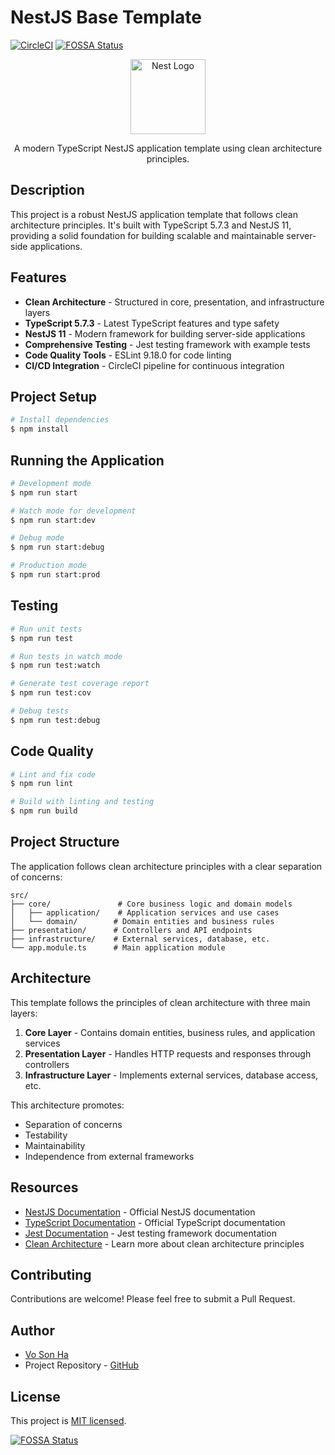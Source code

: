 # NestJS Base Template

[![CircleCI](https://dl.circleci.com/status-badge/img/circleci/XezpwfPi1US9RhS159vdjh/Xkysgexu81sGiFtzJyFTrK/tree/main.svg?style=svg)](https://dl.circleci.com/status-badge/redirect/circleci/XezpwfPi1US9RhS159vdjh/Xkysgexu81sGiFtzJyFTrK/tree/main)
[![FOSSA Status](https://app.fossa.com/api/projects/git%2Bgithub.com%2Fvosonha89%2Fnestjs-base-template.svg?type=shield)](https://app.fossa.com/projects/git%2Bgithub.com%2Fvosonha89%2Fnestjs-base-template?ref=badge_shield)

<p align="center">
  <a href="http://nestjs.com/" target="blank"><img src="https://nestjs.com/img/logo-small.svg" width="120" alt="Nest Logo" /></a>
</p>

<p align="center">A modern TypeScript NestJS application template using clean architecture principles.</p>

## Description

This project is a robust NestJS application template that follows clean architecture principles. It's built with TypeScript 5.7.3 and NestJS 11, providing a solid foundation for building scalable and maintainable server-side applications.

## Features

- **Clean Architecture** - Structured in core, presentation, and infrastructure layers
- **TypeScript 5.7.3** - Latest TypeScript features and type safety
- **NestJS 11** - Modern framework for building server-side applications
- **Comprehensive Testing** - Jest testing framework with example tests
- **Code Quality Tools** - ESLint 9.18.0 for code linting
- **CI/CD Integration** - CircleCI pipeline for continuous integration

## Project Setup

```bash
# Install dependencies
$ npm install
```

## Running the Application

```bash
# Development mode
$ npm run start

# Watch mode for development
$ npm run start:dev

# Debug mode
$ npm run start:debug

# Production mode
$ npm run start:prod
```

## Testing

```bash
# Run unit tests
$ npm run test

# Run tests in watch mode
$ npm run test:watch

# Generate test coverage report
$ npm run test:cov

# Debug tests
$ npm run test:debug
```

## Code Quality

```bash
# Lint and fix code
$ npm run lint

# Build with linting and testing
$ npm run build
```

## Project Structure

The application follows clean architecture principles with a clear separation of concerns:

```
src/
├── core/               # Core business logic and domain models
│   ├── application/    # Application services and use cases
│   └── domain/        # Domain entities and business rules
├── presentation/      # Controllers and API endpoints
├── infrastructure/    # External services, database, etc.
└── app.module.ts      # Main application module
```

## Architecture

This template follows the principles of clean architecture with three main layers:

1. **Core Layer** - Contains domain entities, business rules, and application services
2. **Presentation Layer** - Handles HTTP requests and responses through controllers
3. **Infrastructure Layer** - Implements external services, database access, etc.

This architecture promotes:
- Separation of concerns
- Testability
- Maintainability
- Independence from external frameworks

## Resources

- [NestJS Documentation](https://docs.nestjs.com) - Official NestJS documentation
- [TypeScript Documentation](https://www.typescriptlang.org/docs/) - Official TypeScript documentation
- [Jest Documentation](https://jestjs.io/docs/getting-started) - Jest testing framework documentation
- [Clean Architecture](https://blog.cleancoder.com/uncle-bob/2012/08/13/the-clean-architecture.html) - Learn more about clean architecture principles

## Contributing

Contributions are welcome! Please feel free to submit a Pull Request.

## Author

- [Vo Son Ha](https://github.com/vosonha)
- Project Repository - [GitHub](https://github.com/vosonha89/nestjs-base-template)

## License

This project is [MIT licensed](LICENSE).


[![FOSSA Status](https://app.fossa.com/api/projects/git%2Bgithub.com%2Fvosonha89%2Fnestjs-base-template.svg?type=large)](https://app.fossa.com/projects/git%2Bgithub.com%2Fvosonha89%2Fnestjs-base-template?ref=badge_large)